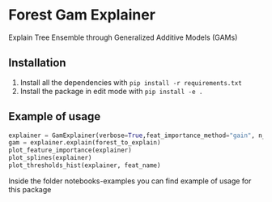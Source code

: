 # Forest Gam Explainer
Explain Tree Ensemble through Generalized Additive Models (GAMs)

## Installation
1. Install all the dependencies with `pip install -r requirements.txt`
2. Install the package in edit mode with `pip install -e .`

## Example of usage
```python
explainer = GamExplainer(verbose=True,feat_importance_method="gain", n_sample_gam=100000, n_sample_test=5000)
gam = explainer.explain(forest_to_explain)
plot_feature_importance(explainer)
plot_splines(explainer)
plot_thresholds_hist(explainer, feat_name)
```
Inside the folder notebooks-examples you can find example of usage for this package
